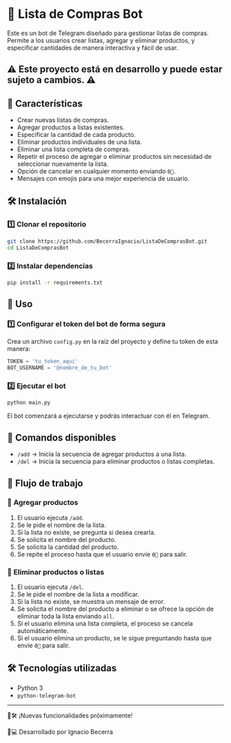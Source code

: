 # 🏢 Lista de Compras Bot

Este es un bot de Telegram diseñado para gestionar listas de compras. Permite a los usuarios crear listas, agregar y eliminar productos, y especificar cantidades de manera interactiva y fácil de usar.

## ⚠️ Este proyecto está en desarrollo y puede estar sujeto a cambios. ⚠️

## 🚀 Características

- Crear nuevas listas de compras.
- Agregar productos a listas existentes.
- Especificar la cantidad de cada producto.
- Eliminar productos individuales de una lista.
- Eliminar una lista completa de compras.
- Repetir el proceso de agregar o eliminar productos sin necesidad de seleccionar nuevamente la lista.
- Opción de cancelar en cualquier momento enviando `0⃣`.
- Mensajes con emojis para una mejor experiencia de usuario.

## 🛠 Instalación

### 1️⃣ Clonar el repositorio

```sh
git clone https://github.com/BecerraIgnacio/ListaDeComprasBot.git
cd ListaDeComprasBot
```

### 2️⃣ Instalar dependencias

```sh
pip install -r requirements.txt
```

## 🚀 Uso

### 1️⃣ Configurar el token del bot de forma segura

Crea un archivo `config.py` en la raíz del proyecto y define tu token de esta manera:

```python
TOKEN = 'tu_token_aqui'
BOT_USERNAME = '@nombre_de_tu_bot'
```

### 2️⃣ Ejecutar el bot
```sh
python main.py
```

El bot comenzará a ejecutarse y podrás interactuar con él en Telegram.

## 📌 Comandos disponibles

- `/add` → Inicia la secuencia de agregar productos a una lista.
- `/del` → Inicia la secuencia para eliminar productos o listas completas.

## 📝 Flujo de trabajo

### 🔹 **Agregar productos**
1. El usuario ejecuta `/add`.
2. Se le pide el nombre de la lista.
3. Si la lista no existe, se pregunta si desea crearla.
4. Se solicita el nombre del producto.
5. Se solicita la cantidad del producto.
6. Se repite el proceso hasta que el usuario envíe `0⃣` para salir.

### 🔹 **Eliminar productos o listas**
1. El usuario ejecuta `/del`.
2. Se le pide el nombre de la lista a modificar.
3. Si la lista no existe, se muestra un mensaje de error.
4. Se solicita el nombre del producto a eliminar o se ofrece la opción de eliminar toda la lista enviando `all`.
5. Si el usuario elimina una lista completa, el proceso se cancela automáticamente.
6. Si el usuario elimina un producto, se le sigue preguntando hasta que envíe `0⃣` para salir.

## 🛠 Tecnologías utilizadas

- Python 3
- `python-telegram-bot`

---

🧐🛠️ ¡Nuevas funcionalidades próximamente!

💛💻 Desarrollado por Ignacio Becerra

